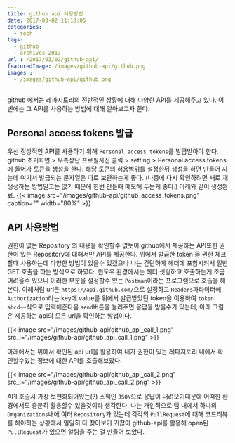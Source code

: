 ```yaml
---
title: github api 사용방법
date: 2017-03-02 11:18:05
categories:
  - tech
tags:
  - github
  - archives-2017
url : /2017/03/02/github-api/
featuredImage: /images/github-api/github.png
images :
  - /images/github-api/github.png
---
```

github 에서는 레파지토리의 전반적인 상황에 대해 다양한 API를 제공해주고 있다. 이번에는 그 API를 사용하는 방법에 대해 알아보고자 한다.

## Personal access tokens 발급
우선 정상적인 API를 사용하기 위해 `Personal access tokens`를 발급받아야 한다. github 초기화면 > 우측상단 프로필사진 클릭 > setting > Personal access tokens 에 들어가 토큰을 생성을 한다.
해당 토큰의 허용범위를 설정한뒤 생성을 하면 만들어 지는데 여기서 발급되는 문자열은 따로 보관하는게 좋다. (나중에 다시 확인하려면 새로 재 생성하는 방법말고는 없기 때문에 한번 만들때 메모해 두는게 좋다.)
아래와 같이 생성완료.
{{< image src="/images/github-api/github_access_tokens.png" caption="" width="80%" >}}

## API 사용방법
권한이 없는 Repository 의 내용을 확인할수 없듯이 github에서 제공하는 API또한 권한이 있는 Repository에 대해서만 API를 제공한다. 위에서 발급한 token 을 권한 체크할때 사용하는데 다양한 방법이 있을수 있겠으나 나는 간단하게 헤더에 포함시켜서 일반 GET 호출을 하는 방식으로 하였다. 윈도우 환경에서는 헤더 셋팅하고 호출하는게 조금 어려울수 있으니 이러한 부분을 설정할수 있는 `Postman`이라는 프로그램으로 호출을 해본다.
아래처럼 url은 `https://api.github.com/`으로 설정하고 `Headers`파라미터에 `Authorization`라는 key에 value를 위에서 발급받았던 token을 이용하여 `token abcd~~`식으로 입력해준다음 `send`버튼을 눌러주면 응답을 받을수가 있는데, 아래 그림은 제공하는 api의 모든 url을 확인하는 방법이다.

{{< image src="/images/github-api/github_api_call_1.png" src_l="/images/github-api/github_api_call_1.png" >}}

아래애서는 위에서 확인된 api url을 활용하여 내가 권한이 있는 레파지토리 내에서 확인할수있는 정보에 대한 API를 호출해보았다.

{{< image src="/images/github-api/github_api_call_2.png" src_l="/images/github-api/github_api_call_2.png" >}}

API 호출시 가장 보편화되어있는(?) 스팩인 `JSON`으로 응답이 내려오기때문에 어떠한 환경에서도 충분히 활용할수 있을것이라 생각한다.
나는 개인적으로 팀 내에서 하나의 `Organizations`내에 여러 `Repository`가 있는데 각각의 `PullRequest`에 대해 코드리뷰를 해야하는 상황에서 일일히 다 찾아보기 귀찮아 github-api를 활용해 open된 `PullRequest`가 있으면 알림을 주는 걸 만들어 보았다.
